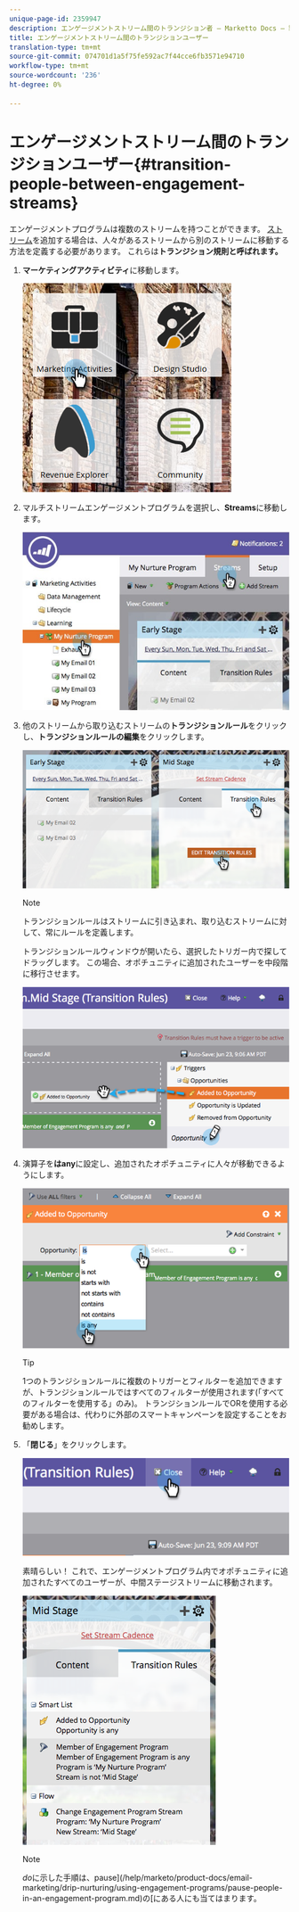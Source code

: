 ```yaml
---
unique-page-id: 2359947
description: エンゲージメントストリーム間のトランジション者 — Marketto Docs — 製品ドキュメント
title: エンゲージメントストリーム間のトランジションユーザー
translation-type: tm+mt
source-git-commit: 074701d1a5f75fe592ac7f44cce6fb3571e94710
workflow-type: tm+mt
source-wordcount: '236'
ht-degree: 0%

---
```



# エンゲージメントストリーム間のトランジションユーザー{#transition-people-between-engagement-streams}

エンゲージメントプログラムは複数のストリームを持つことができます。 [ストリーム](/help/marketo/product-docs/email-marketing/drip-nurturing/creating-an-engagement-program/add-a-stream.md)を追加する場合は、人々があるストリームから別のストリームに移動する方法を定義する必要があります。 これらは&#x200B;**トランジション規則と呼ばれます。**

1. **マーケティングアクティビティ**&#x200B;に移動します。

   ![](assets/ma.png)

1. マルチストリームエンゲージメントプログラムを選択し、**Streams**&#x200B;に移動します。

   ![](assets/multistream.jpg)

1. 他のストリームから取り込むストリームの&#x200B;**トランジションルール**&#x200B;をクリックし、**トランジションルールの編集**&#x200B;をクリックします。

   ![](assets/image2014-9-15-18-3a10-3a18.png)

   >[!NOTE]
   >
   >トランジションルールはストリームに引き込まれ、取り込むストリームに対して、常にルールを定義します。

   トランジションルールウィンドウが開いたら、選択したトリガー内で探してドラッグします。 この場合、オポチュニティに追加されたユーザーを中段階に移行させます。

   ![](assets/image2014-9-15-18-3a10-3a46.png)

1. 演算子を&#x200B;**はany**&#x200B;に設定し、追加されたオポチュニティに人々が移動できるようにします。

   ![](assets/image2014-9-15-18-3a11-3a14.png)

   >[!TIP]
   >
   >1つのトランジションルールに複数のトリガーとフィルターを追加できますが、トランジションルールではすべてのフィルターが使用されます(「すべてのフィルターを使用する」のみ)。 トランジションルールでORを使用する必要がある場合は、代わりに外部のスマートキャンペーンを設定することをお勧めします。

1. 「**閉じる**」をクリックします。

   ![](assets/image2014-9-15-18-3a11-3a23.png)

   素晴らしい！ これで、エンゲージメントプログラム内でオポチュニティに追加されたすべてのユーザーが、中間ステージストリームに移動されます。

   ![](assets/image2014-9-15-18-3a11-3a29.png)

   >[!NOTE]
   >
   >*do*&#x200B;に示した手順は、pause](/help/marketo/product-docs/email-marketing/drip-nurturing/using-engagement-programs/pause-people-in-an-engagement-program.md)の[にある人にも当てはまります。
